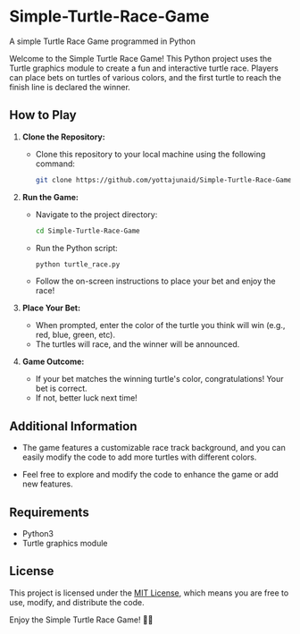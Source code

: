 # Simple-Turtle-Race-Game
A simple Turtle Race Game programmed in Python


Welcome to the Simple Turtle Race Game! This Python project uses the Turtle graphics module to create a fun and interactive turtle race. Players can place bets on turtles of various colors, and the first turtle to reach the finish line is declared the winner.

## How to Play

1. **Clone the Repository:**
   - Clone this repository to your local machine using the following command:
     ```bash
     git clone https://github.com/yottajunaid/Simple-Turtle-Race-Game.git
     ```

2. **Run the Game:**
   - Navigate to the project directory:
     ```bash
     cd Simple-Turtle-Race-Game
     ```
   - Run the Python script:
     ```bash
     python turtle_race.py
     ```
   - Follow the on-screen instructions to place your bet and enjoy the race!

3. **Place Your Bet:**
   - When prompted, enter the color of the turtle you think will win (e.g., red, blue, green, etc).
   - The turtles will race, and the winner will be announced.

4. **Game Outcome:**
   - If your bet matches the winning turtle's color, congratulations! Your bet is correct.
   - If not, better luck next time!

## Additional Information

- The game features a customizable race track background, and you can easily modify the code to add more turtles with different colors.

- Feel free to explore and modify the code to enhance the game or add new features.

## Requirements

- Python3
- Turtle graphics module

## License

This project is licensed under the [MIT License](LICENSE), which means you are free to use, modify, and distribute the code.

Enjoy the Simple Turtle Race Game! 🐢🏁
